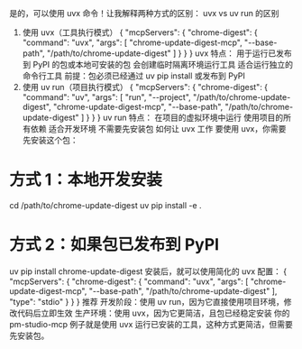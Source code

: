 是的，可以使用 uvx 命令！让我解释两种方式的区别：
uvx vs uv run 的区别
1. 使用 uvx（工具执行模式）
{
  "mcpServers": {
    "chrome-digest": {
      "command": "uvx",
      "args": [
        "chrome-update-digest-mcp",
        "--base-path",
        "/path/to/chrome-update-digest"
      ]
    }
  }
}
uvx 特点：
用于运行已发布到 PyPI 的包或本地可安装的包
会创建临时隔离环境运行工具
适合运行独立的命令行工具
前提：包必须已经通过 uv pip install 或发布到 PyPI
2. 使用 uv run（项目执行模式）
{
  "mcpServers": {
    "chrome-digest": {
      "command": "uv",
      "args": [
        "run",
        "--project",
        "/path/to/chrome-update-digest",
        "chrome-update-digest-mcp",
        "--base-path",
        "/path/to/chrome-update-digest"
      ]
    }
  }
}
uv run 特点：
在项目的虚拟环境中运行
使用项目的所有依赖
适合开发环境
不需要先安装包
如何让 uvx 工作
要使用 uvx，你需要先安装这个包：
# 方式 1：本地开发安装
cd /path/to/chrome-update-digest
uv pip install -e .

# 方式 2：如果包已发布到 PyPI
uv pip install chrome-update-digest
安装后，就可以使用简化的 uvx 配置：
{
  "mcpServers": {
    "chrome-digest": {
      "command": "uvx",
      "args": [
        "chrome-update-digest-mcp",
        "--base-path",
        "/path/to/chrome-update-digest"
      ],
      "type": "stdio"
    }
  }
}
推荐
开发阶段：使用 uv run，因为它直接使用项目环境，修改代码后立即生效
生产环境：使用 uvx，因为它更简洁，且包已经稳定安装
你的 pm-studio-mcp 例子就是使用 uvx 运行已安装的工具，这种方式更简洁，但需要先安装包。